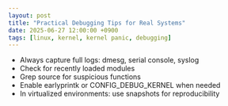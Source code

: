 ```yaml
---
layout: post
title: "Practical Debugging Tips for Real Systems"
date: 2025-06-27 12:00:00 +0900
tags: [linux, kernel, kernel panic, debugging]
---
```


- Always capture full logs: dmesg, serial console, syslog  
- Check for recently loaded modules  
- Grep source for suspicious functions  
- Enable earlyprintk or CONFIG_DEBUG_KERNEL when needed  
- In virtualized environments: use snapshots for reproducibility  